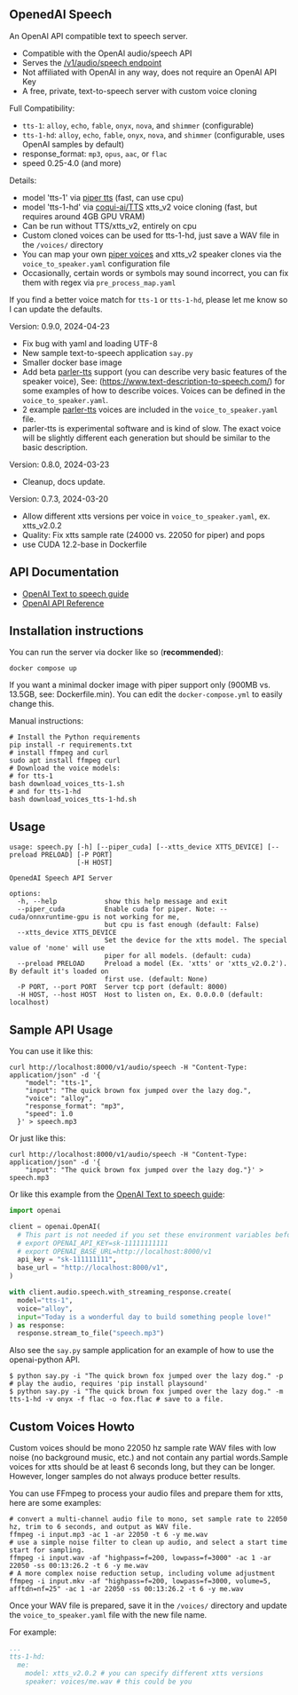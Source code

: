 OpenedAI Speech
---------------

An OpenAI API compatible text to speech server.

* Compatible with the OpenAI audio/speech API
* Serves the [/v1/audio/speech endpoint](https://platform.openai.com/docs/api-reference/audio/createSpeech)
* Not affiliated with OpenAI in any way, does not require an OpenAI API Key
* A free, private, text-to-speech server with custom voice cloning

Full Compatibility:
* `tts-1`: `alloy`, `echo`, `fable`, `onyx`, `nova`, and `shimmer` (configurable)
* `tts-1-hd`:  `alloy`, `echo`, `fable`, `onyx`, `nova`, and `shimmer` (configurable, uses OpenAI samples by default)
* response_format: `mp3`, `opus`, `aac`, or `flac`
* speed 0.25-4.0 (and more)

Details:
* model 'tts-1' via [piper tts](https://github.com/rhasspy/piper) (fast, can use cpu)
* model 'tts-1-hd' via [coqui-ai/TTS](https://github.com/coqui-ai/TTS) xtts_v2 voice cloning (fast, but requires around 4GB GPU VRAM)
* Can be run without TTS/xtts_v2, entirely on cpu
* Custom cloned voices can be used for tts-1-hd, just save a WAV file in the `/voices/` directory
* You can map your own [piper voices](https://rhasspy.github.io/piper-samples/) and xtts_v2 speaker clones via the `voice_to_speaker.yaml` configuration file
* Occasionally, certain words or symbols may sound incorrect, you can fix them with regex via `pre_process_map.yaml`

If you find a better voice match for `tts-1` or `tts-1-hd`, please let me know so I can update the defaults.


Version: 0.9.0, 2024-04-23

* Fix bug with yaml and loading UTF-8
* New sample text-to-speech application `say.py`
* Smaller docker base image
* Add beta [parler-tts](https://huggingface.co/parler-tts/parler_tts_mini_v0.1) support (you can describe very basic features of the speaker voice), See: (https://www.text-description-to-speech.com/) for some examples of how to describe voices. Voices can be defined in the `voice_to_speaker.yaml`.
* 2 example [parler-tts](https://huggingface.co/parler-tts/parler_tts_mini_v0.1) voices are included in the `voice_to_speaker.yaml` file.
* parler-tts is experimental software and is kind of slow. The exact voice will be slightly different each generation but should be similar to the basic description.

Version: 0.8.0, 2024-03-23

* Cleanup, docs update.

Version: 0.7.3, 2024-03-20

* Allow different xtts versions per voice in `voice_to_speaker.yaml`, ex. xtts_v2.0.2
* Quality: Fix xtts sample rate (24000 vs. 22050 for piper) and pops
* use CUDA 12.2-base in Dockerfile

API Documentation
-----------------

* [OpenAI Text to speech guide](https://platform.openai.com/docs/guides/text-to-speech)
* [OpenAI API Reference](https://platform.openai.com/docs/api-reference/audio/createSpeech)


Installation instructions
-------------------------

You can run the server via docker like so (**recommended**):
```shell
docker compose up
```
If you want a minimal docker image with piper support only (900MB vs. 13.5GB, see: Dockerfile.min). You can edit the `docker-compose.yml` to easily change this.

Manual instructions:
```shell
# Install the Python requirements
pip install -r requirements.txt
# install ffmpeg and curl
sudo apt install ffmpeg curl
# Download the voice models:
# for tts-1
bash download_voices_tts-1.sh
# and for tts-1-hd
bash download_voices_tts-1-hd.sh
```

Usage
-----

```
usage: speech.py [-h] [--piper_cuda] [--xtts_device XTTS_DEVICE] [--preload PRELOAD] [-P PORT]
                 [-H HOST]

OpenedAI Speech API Server

options:
  -h, --help            show this help message and exit
  --piper_cuda          Enable cuda for piper. Note: --cuda/onnxruntime-gpu is not working for me,
                        but cpu is fast enough (default: False)
  --xtts_device XTTS_DEVICE
                        Set the device for the xtts model. The special value of 'none' will use
                        piper for all models. (default: cuda)
  --preload PRELOAD     Preload a model (Ex. 'xtts' or 'xtts_v2.0.2'). By default it's loaded on
                        first use. (default: None)
  -P PORT, --port PORT  Server tcp port (default: 8000)
  -H HOST, --host HOST  Host to listen on, Ex. 0.0.0.0 (default: localhost)
```

Sample API Usage
----------------

You can use it like this:

```shell
curl http://localhost:8000/v1/audio/speech -H "Content-Type: application/json" -d '{
    "model": "tts-1",
    "input": "The quick brown fox jumped over the lazy dog.",
    "voice": "alloy",
    "response_format": "mp3",
    "speed": 1.0
  }' > speech.mp3
```

Or just like this:

```shell
curl http://localhost:8000/v1/audio/speech -H "Content-Type: application/json" -d '{
    "input": "The quick brown fox jumped over the lazy dog."}' > speech.mp3
```

Or like this example from the [OpenAI Text to speech guide](https://platform.openai.com/docs/guides/text-to-speech):

```python
import openai

client = openai.OpenAI(
  # This part is not needed if you set these environment variables before import openai
  # export OPENAI_API_KEY=sk-11111111111
  # export OPENAI_BASE_URL=http://localhost:8000/v1
  api_key = "sk-111111111",
  base_url = "http://localhost:8000/v1",
)

with client.audio.speech.with_streaming_response.create(
  model="tts-1",
  voice="alloy",
  input="Today is a wonderful day to build something people love!"
) as response:
  response.stream_to_file("speech.mp3")
```

Also see the `say.py` sample application for an example of how to use the openai-python API.

```
$ python say.py -i "The quick brown fox jumped over the lazy dog." -p # play the audio, requires 'pip install playsound'
$ python say.py -i "The quick brown fox jumped over the lazy dog." -m tts-1-hd -v onyx -f flac -o fox.flac # save to a file.
```


Custom Voices Howto
-------------------

Custom voices should be mono 22050 hz sample rate WAV files with low noise (no background music, etc.) and not contain any partial words.Sample voices for xtts should be at least 6 seconds long, but they can be longer. However, longer samples do not always produce better results.

You can use FFmpeg to process your audio files and prepare them for xtts, here are some examples:

```shell
# convert a multi-channel audio file to mono, set sample rate to 22050 hz, trim to 6 seconds, and output as WAV file.
ffmpeg -i input.mp3 -ac 1 -ar 22050 -t 6 -y me.wav
# use a simple noise filter to clean up audio, and select a start time start for sampling.
ffmpeg -i input.wav -af "highpass=f=200, lowpass=f=3000" -ac 1 -ar 22050 -ss 00:13:26.2 -t 6 -y me.wav
# A more complex noise reduction setup, including volume adjustment
ffmpeg -i input.mkv -af "highpass=f=200, lowpass=f=3000, volume=5, afftdn=nf=25" -ac 1 -ar 22050 -ss 00:13:26.2 -t 6 -y me.wav
```

Once your WAV file is prepared, save it in the `/voices/` directory and update the `voice_to_speaker.yaml` file with the new file name.

For example:

```yaml
...
tts-1-hd:
  me:
    model: xtts_v2.0.2 # you can specify different xtts versions
    speaker: voices/me.wav # this could be you
```
